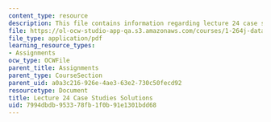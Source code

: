 ```yaml
---
content_type: resource
description: This file contains information regarding lecture 24 case study solutions.
file: https://ol-ocw-studio-app-qa.s3.amazonaws.com/courses/1-264j-database-internet-and-systems-integration-technologies-fall-2013/7994dbdb953378fb1f0b91e1301bdd68_MIT1_264JF13_L24_case_sol.pdf
file_type: application/pdf
learning_resource_types:
- Assignments
ocw_type: OCWFile
parent_title: Assignments
parent_type: CourseSection
parent_uid: a0a3c216-926e-4ae3-63e2-730c50fecd92
resourcetype: Document
title: Lecture 24 Case Studies Solutions
uid: 7994dbdb-9533-78fb-1f0b-91e1301bdd68
---
```

